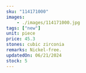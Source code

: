 ```yaml
---
sku: "114171000"
images:
    - ./images/114171000.jpg
tags: ["new"]
unit: piece
price: 45.3
stones: cubic zirconia
remarks: Nickel-free.
updatedOn: 06/21/2024
stock: 5
---
```

